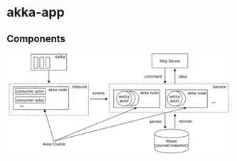 # akka-app
## Components
![illustrate akka-app](https://github.com/cyber4ron/notes/blob/master/images/akka-app.png)
